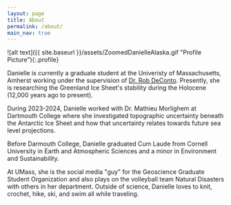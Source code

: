 ```yaml
---
layout: page
title: About
permalink: /about/
main_nav: true
---
```


![alt text]({{ site.baseurl }}/assets/ZoomedDanielleAlaska.gif "Profile Picture"){:.profile}

Danielle is currently a graduate student at the Univeristy of Massachusetts, Amherst working under the supervision of [Dr. Rob DeConto](https://www.umass.edu/earth-geography-climate/about/directory/robert-m-deconto). Presently, she is researching the Greenland Ice Sheet's stability during the Holocene (12,000 years ago to present).

During 2023-2024, Danielle worked with Dr. Mathieu Morlighem at Dartmouth College where she investigated topographic uncertainty beneath the Antarctic Ice Sheet and how that uncertainty relates towards future sea level projections.

Before Darmouth College, Danielle graduated Cum Laude from Cornell University in Earth and Atmospheric Sciences and a minor in Environment and Sustainability.

At UMass, she is the social media "guy" for the Geoscience Graduate Student Organization and also plays on the volleyball team Natural Disasters with others in her department. Outside of science, Danielle loves to knit, crochet, hike, ski, and swim all while traveling.

[centrarium]: https://github.com/bencentra/centrarium
[bencentra]: http://bencentra.com
[jekyll]: https://github.com/jekyll/jekyll
